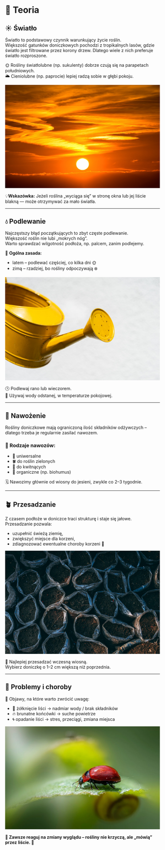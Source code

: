 # 🌿 Teoria

## ☀️ Światło

Światło to podstawowy czynnik warunkujący życie roślin.  
Większość gatunków doniczkowych pochodzi z tropikalnych lasów, gdzie światło jest filtrowane przez korony drzew.
Dlatego wiele z nich preferuje światło rozproszone.  

🌞 Rośliny światłolubne (np. sukulenty) dobrze czują się na parapetach południowych.  
🌥️ Cieniolubne (np. paprocie) lepiej radzą sobie w głębi pokoju.

![](img/sun.jpg)


💡**Wskazówka:** Jeżeli roślina „wyciąga się” w stronę okna lub jej liście blakną — może otrzymywać za mało światła.

---

## 💧 Podlewanie

Najczęstszy błąd początkujących to zbyt częste podlewanie.  
Większość roślin nie lubi „mokrych nóg”.  
Warto sprawdzać wilgotność podłoża, np. palcem, zanim podlejemy.  

📅 **Ogólna zasada:**
- latem – podlewać częściej, co kilka dni 🌞
- zimą – rzadziej, bo rośliny odpoczywają ❄️

![](img/konewka.jpg)

🕓 Podlewaj rano lub wieczorem.  
🚰 Używaj wody odstanej, w temperaturze pokojowej.

---

## 🌱 Nawożenie

Rośliny doniczkowe mają ograniczoną ilość składników odżywczych – dlatego trzeba je regularnie zasilać nawozem.

### 🧪 Rodzaje nawozów:
- 🌿 uniwersalne
- 🍀 do roślin zielonych
- 🌸 do kwitnących
- 🐛 organiczne (np. biohumus)

🗓️ Nawozimy głównie od wiosny do jesieni, zwykle co 2–3 tygodnie.

---

## 🪴 Przesadzanie

Z czasem podłoże w doniczce traci strukturę i staje się jałowe.  
Przesadzanie pozwala:

- uzupełnić świeżą ziemię,
- zwiększyć miejsce dla korzeni,
- zdiagnozować ewentualne choroby korzeni 🦠

![](img/gleba.jpg)


🌼 Najlepiej przesadzać wczesną wiosną.  
Wybierz doniczkę o 1–2 cm większą niż poprzednia.

---

## 🚨 Problemy i choroby

👀 Objawy, na które warto zwrócić uwagę:

- 🍂 żółknięcie liści → nadmiar wody / brak składników
- 🔥 brunatne końcówki → suche powietrze
- 🌀 opadanie liści → stres, przeciągi, zmiana miejsca

![](img/robak.webp)

**🧠 Zawsze reaguj na zmiany wyglądu – rośliny nie krzyczą, ale „mówią” przez liście. 🌿**